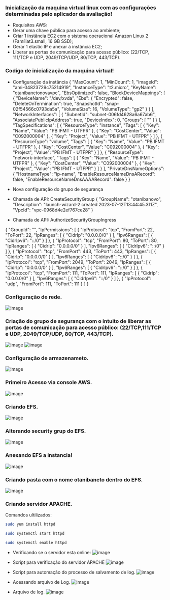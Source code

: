 ### Inicialização da maquina virtual linux com as configurações determinadas pelo aplicador da avaliação!
* Requisitos AWS:
* Gerar uma chave pública para acesso ao ambiente;
* Criar 1 instância EC2 com o sistema operacional Amazon Linux 2 (Famíliat3.small, 16 GB SSD);
* Gerar 1 elastic IP e anexar à instância EC2;
* Liberar as portas de comunicação para acesso público: (22/TCP, 111/TCP e UDP, 2049/TCP/UDP, 80/TCP, 443/TCP). 
### Codigo de inicialização da maquina virtual!
* Configuração da instância
{
  "MaxCount": 1,
  "MinCount": 1,
  "ImageId": "ami-04823729c75214919",
  "InstanceType": "t2.micro",
  "KeyName": "otanibanetonovavpc",
  "EbsOptimized": false,
  "BlockDeviceMappings": [
    {
      "DeviceName": "/dev/xvda",
      "Ebs": {
        "Encrypted": false,
        "DeleteOnTermination": true,
        "SnapshotId": "snap-02f54566c0793da5a",
        "VolumeSize": 16,
        "VolumeType": "gp2"
      }
    }
  ],
  "NetworkInterfaces": [
    {
      "SubnetId": "subnet-006fd4628a6a67ab6",
      "AssociatePublicIpAddress": true,
      "DeviceIndex": 0,
      "Groups": [
        "<groupId of the new security group created below>"
      ]
    }
  ],
  "TagSpecifications": [
    {
      "ResourceType": "instance",
      "Tags": [
        {
          "Key": "Name",
          "Value": "PB IFMT - UTFPR"
        },
        {
          "Key": "CostCenter",
          "Value": "C092000004"
        },
        {
          "Key": "Project",
          "Value": "PB IFMT - UTFPR"
        }
      ]
    },
    {
      "ResourceType": "volume",
      "Tags": [
        {
          "Key": "Name",
          "Value": "PB IFMT - UTFPR"
        },
        {
          "Key": "CostCenter",
          "Value": "C092000004"
        },
        {
          "Key": "Project",
          "Value": "PB IFMT - UTFPR"
        }
      ]
    },
    {
      "ResourceType": "network-interface",
      "Tags": [
        {
          "Key": "Name",
          "Value": "PB IFMT - UTFPR"
        },
        {
          "Key": "CostCenter",
          "Value": "C092000004"
        },
        {
          "Key": "Project",
          "Value": "PB IFMT - UTFPR"
        }
      ]
    }
  ],
  "PrivateDnsNameOptions": {
    "HostnameType": "ip-name",
    "EnableResourceNameDnsARecord": false,
    "EnableResourceNameDnsAAAARecord": false
  }
}

* Nova configuração do grupo de segurança
* Chamada de API: CreateSecurityGroup
{
  "GroupName": "otanibanovo",
  "Description": "launch-wizard-2 created 2023-07-12T13:44:45.311Z",
  "VpcId": "vpc-0968d4e2ef767ce28"
}
* Chamada de API: AuthorizeSecurityGroupIngress

{
  "GroupId": "<groupId of the security group created above>",
  "IpPermissions": [
    {
      "IpProtocol": "tcp",
      "FromPort": 22,
      "ToPort": 22,
      "IpRanges": [
        {
          "CidrIp": "0.0.0.0/0"
        }
      ],
      "Ipv6Ranges": [
        {
          "CidrIpv6": "::/0"
        }
      ]
    },
    {
      "IpProtocol": "tcp",
      "FromPort": 80,
      "ToPort": 80,
      "IpRanges": [
        {
          "CidrIp": "0.0.0.0/0"
        }
      ],
      "Ipv6Ranges": [
        {
          "CidrIpv6": "::/0"
        }
      ]
    },
    {
      "IpProtocol": "tcp",
      "FromPort": 443,
      "ToPort": 443,
      "IpRanges": [
        {
          "CidrIp": "0.0.0.0/0"
        }
      ],
      "Ipv6Ranges": [
        {
          "CidrIpv6": "::/0"
        }
      ]
    },
    {
      "IpProtocol": "tcp",
      "FromPort": 2049,
      "ToPort": 2049,
      "IpRanges": [
        {
          "CidrIp": "0.0.0.0/0"
        }
      ],
      "Ipv6Ranges": [
        {
          "CidrIpv6": "::/0"
        }
      ]
    },
    {
      "IpProtocol": "tcp",
      "FromPort": 111,
      "ToPort": 111,
      "IpRanges": [
        {
          "CidrIp": "0.0.0.0/0"
        }
      ],
      "Ipv6Ranges": [
        {
          "CidrIpv6": "::/0"
        }
      ]
    },
    {
      "IpProtocol": "udp",
      "FromPort": 111,
      "ToPort": 111
    }
  ]
}

### Configuração de rede.
![image](https://github.com/OtanibaNeto2502/prova_linux/assets/139134335/855c0377-6ff9-448b-bc20-372e0a821337)

### Criação do grupo de segurança com o intuito de liberar as portas de comunicação para acesso público: (22/TCP,111/TCP e UDP, 2049/TCP/UDP, 80/TCP, 443/TCP).
![image](https://github.com/OtanibaNeto2502/prova_linux/assets/139134335/f606d79d-6d8b-43e7-8a0f-e5fe10ffd7a7)
![image](https://github.com/OtanibaNeto2502/prova_linux/assets/139134335/c1173fc1-f117-4e1f-8a05-57577f04fc44)

### Configuração de armazenameto.
![image](https://github.com/OtanibaNeto2502/prova_linux/assets/139134335/6d59d871-87c9-4d0d-bef7-d9b12d72d0d7)

### Primeiro Acesso via console AWS.
![image](https://github.com/OtanibaNeto2502/prova_linux/assets/139134335/3f5e9336-21d2-49ec-a107-7137e91249e2)

### Criando EFS.
![image](https://github.com/OtanibaNeto2502/prova_linux/assets/139134335/66d55988-9bc5-414b-995c-ad1b1c956c62)
### Alterando security grup do EFS.
![image](https://github.com/OtanibaNeto2502/prova_linux/assets/139134335/afa5e930-cab1-4972-8c7b-686b03c7e5da)
### Anexando EFS a instancia!
![image](https://github.com/OtanibaNeto2502/prova_linux/assets/139134335/63033f41-8975-4a64-8b44-d5d81b86c701)
### Criando pasta com o nome otanibaneto dentro do EFS.
![image](https://github.com/OtanibaNeto2502/prova_linux/assets/139134335/fcc772d9-c25f-4d21-98be-47c6a4178014)
### Criando servidor APACHE.
Comandos ultilizados:
    
``` bash
sudo yum install httpd

sudo systemctl start httpd

sudo systemctl enable httpd
```
* Verificando se o servidor esta online:
![image](https://github.com/OtanibaNeto2502/prova_linux/assets/139134335/752e1178-de1b-4edc-9624-3afb7d6a6767)
  
* Script para verificação do servidor APACHE
![image](https://github.com/OtanibaNeto2502/prova_linux/assets/139134335/eaefde30-3519-442e-b6d8-1ca193529ab1)
* Script para automação do processo de salvamento de log.
![image](https://github.com/OtanibaNeto2502/prova_linux/assets/139134335/9c669d2d-fa22-4167-94a0-2e7c22d95592)
      
* Acessando arquivo de Log.
![image](https://github.com/OtanibaNeto2502/prova_linux/assets/139134335/474563f4-7f16-451d-9c0c-c3c78fb5d495)
* Arquivo de log.
![image](https://github.com/OtanibaNeto2502/prova_linux/assets/139134335/cbf65cf8-dd38-4a50-8b98-10ca682385db)



